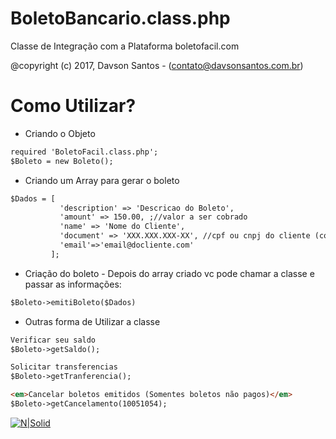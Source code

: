 # BoletoBancario.class.php
Classe de Integração com a Plataforma boletofacil.com

@copyright (c) 2017, Davson Santos - (contato@davsonsantos.com.br)

# Como Utilizar?

- Criando o Objeto
```html
required 'BoletoFacil.class.php';
$Boleto = new Boleto();
```
- Criando um Array para gerar o boleto
```html
$Dados = [
           'description' => 'Descricao do Boleto',
           'amount' => 150.00, ;//valor a ser cobrado
           'name' => 'Nome do Cliente',
           'document' => 'XXX.XXX.XXX-XX', //cpf ou cnpj do cliente (com ou sem pontos)
           'email'=>'email@docliente.com'
         ];
```

- Criação do boleto - Depois do array criado vc pode chamar a classe e passar as informações:
```html
$Boleto->emitiBoleto($Dados)
```

- Outras forma de Utilizar a classe
```html
Verificar seu saldo
$Boleto->getSaldo();

Solicitar transferencias
$Boleto->getTranferencia();

<em>Cancelar boletos emitidos (Somentes boletos não pagos)</em>
$Boleto->getCancelamento(10051054);
```

[![N|Solid](https://www.davsonsantos.com.br/themes/new-blog/images/doarclick.jpg)](https://www.paypal.com/cgi-bin/webscr?cmd=_donations&business=BA36GAKF3QMFW&lc=BR&item_name=Davson%20Santos&currency_code=BRL&bn=PP%2dDonationsBF%3adoarclick%2ejpg%3aNonHosted)
